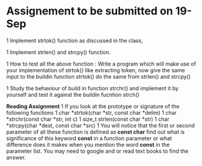 # Assignement to be submitted on 19-Sep
1 Implement strtok() function as discussed in the class, 

1 Implement strlen() and strcpy() function.

1 How to test all the above function :  Write a program which will make use of your implementation of strtok() like extracting token, now give the same input to the buildin function strtok() do the same from strlen() and strcpy()

1 Study the behaviour of build in function strchr()  and implement it by yourself and test it against the buildin fucntion strch()

**Reading Assignment**
 1 If you look at the prototype or signature of the following functions 
    1 char *strtok(char *str, const char *delim)
    1 char *strchr(const char *str, int c)
    1 size_t strlen(const char *str)
    1 char *strcpy(char *dest, const char *src)
    1 You will notice that the first or second  parameter of all these function is defined as **const char** find out what is significance of this keyword **const** in a function parameter or what difference does it makes when you mention the word **const** in the parameter list. You may need to google and or read text books to find the answer.
 
